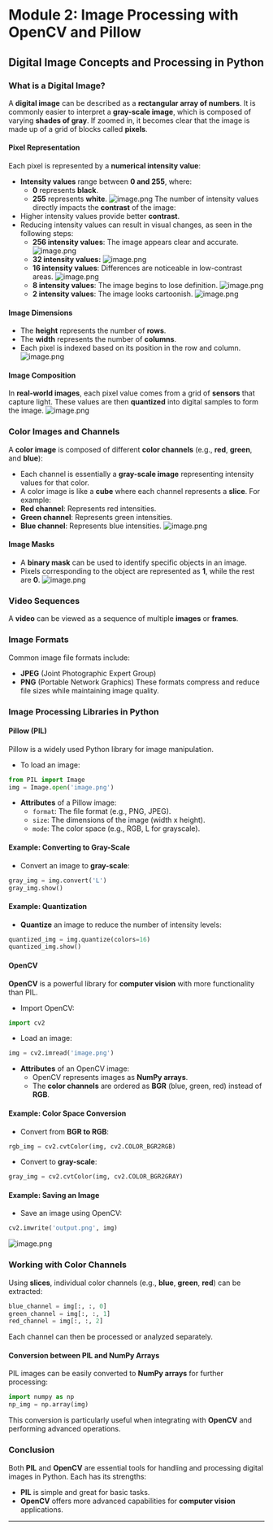 

# Module 2: Image Processing with OpenCV and Pillow
## Digital Image Concepts and Processing in Python
### What is a Digital Image?
A **digital image** can be described as a **rectangular array of numbers**. It is commonly easier to interpret a **gray-scale image**, which is composed of varying **shades of gray**. If zoomed in, it becomes clear that the image is made up of a grid of blocks called **pixels**.
#### Pixel Representation
Each pixel is represented by a **numerical intensity value**:
- **Intensity values** range between **0 and 255**, where:
	- **0** represents **black**.
	- **255** represents **white**.
![image.png](https://prod-files-secure.s3.us-west-2.amazonaws.com/03e82b26-cccb-4906-bb56-adabcbdc0655/fa1bb4aa-313a-44c2-a7b3-7fa4a8432b08/image.png?X-Amz-Algorithm=AWS4-HMAC-SHA256&X-Amz-Content-Sha256=UNSIGNED-PAYLOAD&X-Amz-Credential=ASIAZI2LB466TBAXS7PK%2F20250203%2Fus-west-2%2Fs3%2Faws4_request&X-Amz-Date=20250203T051440Z&X-Amz-Expires=3600&X-Amz-Security-Token=IQoJb3JpZ2luX2VjEPL%2F%2F%2F%2F%2F%2F%2F%2F%2F%2FwEaCXVzLXdlc3QtMiJHMEUCIA6VYbMj6gmvWBd7%2BV56l1etPAaPl6pwLW2jAp8YtYVZAiEAg6J1VU23rZSIILHukNFODIvhckuwd0jX35X5leQO2DoqiAQI%2B%2F%2F%2F%2F%2F%2F%2F%2F%2F%2F%2FARAAGgw2Mzc0MjMxODM4MDUiDEg%2F8sbD13WEP9iaEyrcA56Sa9Zjy83qY2qUfmdLlRbwrnHawcxFZv4O4IMmzglyqL7C6o%2FcrR0FgsGkXrn7bqxDghOqB39L1xP1VnlMJQm2t6dvvwz4aNJ0Tf2ZIT73r8o7BeWw62khQWqZZj3AVMD7tmIWlPNef4zJTVsVz62ASgd7C1zTVNTCUNgX0dRvmgZ38CIWypiGgCJdWNj%2FLqB0XrbNGpVGCdGduI5xliPcoy%2FGQG7xdJzzq0QQduTRozpgdWYeR5Cr%2BUlG5oijSidN6GxDUtNClKaDw%2F3c30vNw2Og0VWlMTbLVWpmFtGvcKnHlyUwxUf5WyQ6vBNqZ4Uyw%2FeIVfYOpZXfmkaXfum79%2BjZwyBnBR95VquNKXxGZ67BNftrzxB3Z40e%2FZh9bdvvqjipbplEbi76sXyRoQhG0Blmca3ZBWFqayOYVDWRMv7SW782%2FsdID9I%2Futv7o%2BsiDL69z53WByySug3EF4q%2BLbz2K85I2GbXZ6EmM3brsSVtG5q08KU%2FgVJxsVI%2FKCCfqRFSSf3DRWpHYQ24NYfklm21%2FpkKsvqc7pT%2F54riAVWZ7L7lweQ7ANzDzQYwnD81iBJgXQObPBQcNlx8SEfq5lgGntpdVUeammoLvvLBhI%2Fd3vHOPnIyLbPyMLW%2FgL0GOqUBjXv0E08y4simvINzZb%2Bz%2Ftv4AT5ASZpMOQr4J8%2F2uUd0bveqEFn7KHZu8BcbOsftCG5QigISlcDokyh1SOyXgGMQbfZZQXvZGHOon3clMTJgI5vl67iJ5ZT26gzFejzDDgbf8hcvPWEm%2FbjhGJDkP91KmpcCJOyp2%2BT4qcXwLx26d3UbRireS9TOypHIjUInUmlTzOXjKagUsbOrm8%2FQEETF%2Fo3k&X-Amz-Signature=af63e002209e65155a8d76f28223cd61ffe1f7e2dde0905720ef988898ac533d&X-Amz-SignedHeaders=host&x-id=GetObject)
The number of intensity values directly impacts the **contrast** of the image:
- Higher intensity values provide better **contrast**.
- Reducing intensity values can result in visual changes, as seen in the following steps:
	- **256 intensity values**: The image appears clear and accurate.
![image.png](https://prod-files-secure.s3.us-west-2.amazonaws.com/03e82b26-cccb-4906-bb56-adabcbdc0655/0de7dfb4-99dc-4b87-8932-5165b3c3b775/image.png?X-Amz-Algorithm=AWS4-HMAC-SHA256&X-Amz-Content-Sha256=UNSIGNED-PAYLOAD&X-Amz-Credential=ASIAZI2LB4662JT6H6ZS%2F20250203%2Fus-west-2%2Fs3%2Faws4_request&X-Amz-Date=20250203T051440Z&X-Amz-Expires=3600&X-Amz-Security-Token=IQoJb3JpZ2luX2VjEPL%2F%2F%2F%2F%2F%2F%2F%2F%2F%2FwEaCXVzLXdlc3QtMiJIMEYCIQC10jXEXsA09gBbvkuIWuORbp8YOgbajBZ26T67TVh4XAIhAPJwsT892QnCC9Pt%2FqrWlsoPYrfcgK7jSGk390FrZkiHKogECPv%2F%2F%2F%2F%2F%2F%2F%2F%2F%2FwEQABoMNjM3NDIzMTgzODA1Igxl337Kum9L69dw4pcq3AMXy399Su35MVU2uwCwGMO2B3sH7E9pLPc6Sd%2Bq0MA%2B%2BY6dsGgPjKl9EaV3JeiwblSuF6UXcswWzhublQHjzWhsP48%2FwZwv6W9BPBjUR6C7lzNmZV83wRlzU63UHH%2FdplOwfar5W%2FKM0Fi4h2TZygIyB%2FMkbx%2FIcf6xGhK2AU5v%2Fdz1V2l8rAZV98ZhbL32gV7wne2Okf5ZrG9vGoe33YYsmOXoszNQAjqpIHXdie3xot3j1HRn9Yxk4Vuoe5AHleeXsxSItW9tkgGh5ddn%2FzcGSHpr7VxydSVWb5K2ZZBoFSQqQ%2BPGvOB9UybU2r7SqbZeiaocvDpoVobA6isqc74foYcePnfGsmcj9SB3LPifiZ0BU6qOcSDC0uvaDTDg2QcEuA2CPtx%2FZYFrTZ0RvBmWpJXti29bStxEsX5r%2FBmG5nO1VgrQc%2FC3Okl8XvwtcYpUwWjFHOrDjVYXEEAXH26YE6VRDDf1KzaWul9V7eTBSWeSDfBpd55osf4IwvV9b9mkYqozknq9zJC7UGthXc6CpwWL2%2B0YHKB2sb%2BhMGNczBuDv7q0PYzo7ZcYo9CG74vxg00yvhXoxufll3sNkmDjQrzSe4WMaNvudvFRFSKtFnrCVcGkqsEw2QZDxDDlv4C9BjqkAao2UNvg2YOpvIP8AkhLlZdVCOTIKxQsuvixsR9OPgnbtI9nRajkzokjS1vmD71CHkdZrJrvnRdUmzMXiFZTOBtvWEqQgXDMkz0lOtgR80csg1ukI8sJru3DDnzhUNYL86mAEhLO%2BgH%2BpjpsU9Ta1nE7ReZ8G%2F26qypbwkcq62SJu95%2BETWeWM4xgNOj0mujo6UEWswzvmDqJPVG0ijKX8vT9kO1&X-Amz-Signature=30a00164cb9e2619237d9e3c3b270590e3fd54790812376b55c494234f736ed8&X-Amz-SignedHeaders=host&x-id=GetObject)
	- **32 intensity values:**
![image.png](https://prod-files-secure.s3.us-west-2.amazonaws.com/03e82b26-cccb-4906-bb56-adabcbdc0655/7eb81f08-b190-4c5a-ba2b-2a498a15b2c4/image.png?X-Amz-Algorithm=AWS4-HMAC-SHA256&X-Amz-Content-Sha256=UNSIGNED-PAYLOAD&X-Amz-Credential=ASIAZI2LB4662JT6H6ZS%2F20250203%2Fus-west-2%2Fs3%2Faws4_request&X-Amz-Date=20250203T051440Z&X-Amz-Expires=3600&X-Amz-Security-Token=IQoJb3JpZ2luX2VjEPL%2F%2F%2F%2F%2F%2F%2F%2F%2F%2FwEaCXVzLXdlc3QtMiJIMEYCIQC10jXEXsA09gBbvkuIWuORbp8YOgbajBZ26T67TVh4XAIhAPJwsT892QnCC9Pt%2FqrWlsoPYrfcgK7jSGk390FrZkiHKogECPv%2F%2F%2F%2F%2F%2F%2F%2F%2F%2FwEQABoMNjM3NDIzMTgzODA1Igxl337Kum9L69dw4pcq3AMXy399Su35MVU2uwCwGMO2B3sH7E9pLPc6Sd%2Bq0MA%2B%2BY6dsGgPjKl9EaV3JeiwblSuF6UXcswWzhublQHjzWhsP48%2FwZwv6W9BPBjUR6C7lzNmZV83wRlzU63UHH%2FdplOwfar5W%2FKM0Fi4h2TZygIyB%2FMkbx%2FIcf6xGhK2AU5v%2Fdz1V2l8rAZV98ZhbL32gV7wne2Okf5ZrG9vGoe33YYsmOXoszNQAjqpIHXdie3xot3j1HRn9Yxk4Vuoe5AHleeXsxSItW9tkgGh5ddn%2FzcGSHpr7VxydSVWb5K2ZZBoFSQqQ%2BPGvOB9UybU2r7SqbZeiaocvDpoVobA6isqc74foYcePnfGsmcj9SB3LPifiZ0BU6qOcSDC0uvaDTDg2QcEuA2CPtx%2FZYFrTZ0RvBmWpJXti29bStxEsX5r%2FBmG5nO1VgrQc%2FC3Okl8XvwtcYpUwWjFHOrDjVYXEEAXH26YE6VRDDf1KzaWul9V7eTBSWeSDfBpd55osf4IwvV9b9mkYqozknq9zJC7UGthXc6CpwWL2%2B0YHKB2sb%2BhMGNczBuDv7q0PYzo7ZcYo9CG74vxg00yvhXoxufll3sNkmDjQrzSe4WMaNvudvFRFSKtFnrCVcGkqsEw2QZDxDDlv4C9BjqkAao2UNvg2YOpvIP8AkhLlZdVCOTIKxQsuvixsR9OPgnbtI9nRajkzokjS1vmD71CHkdZrJrvnRdUmzMXiFZTOBtvWEqQgXDMkz0lOtgR80csg1ukI8sJru3DDnzhUNYL86mAEhLO%2BgH%2BpjpsU9Ta1nE7ReZ8G%2F26qypbwkcq62SJu95%2BETWeWM4xgNOj0mujo6UEWswzvmDqJPVG0ijKX8vT9kO1&X-Amz-Signature=23d804d40cb95d7a6a411afde60e85b88f083b0048a5942b24571da55f421681&X-Amz-SignedHeaders=host&x-id=GetObject)
	- **16 intensity values**: Differences are noticeable in low-contrast areas.
![image.png](https://prod-files-secure.s3.us-west-2.amazonaws.com/03e82b26-cccb-4906-bb56-adabcbdc0655/6bf56d44-9a14-4b7b-98c2-1f00b8630f0c/image.png?X-Amz-Algorithm=AWS4-HMAC-SHA256&X-Amz-Content-Sha256=UNSIGNED-PAYLOAD&X-Amz-Credential=ASIAZI2LB4662JT6H6ZS%2F20250203%2Fus-west-2%2Fs3%2Faws4_request&X-Amz-Date=20250203T051440Z&X-Amz-Expires=3600&X-Amz-Security-Token=IQoJb3JpZ2luX2VjEPL%2F%2F%2F%2F%2F%2F%2F%2F%2F%2FwEaCXVzLXdlc3QtMiJIMEYCIQC10jXEXsA09gBbvkuIWuORbp8YOgbajBZ26T67TVh4XAIhAPJwsT892QnCC9Pt%2FqrWlsoPYrfcgK7jSGk390FrZkiHKogECPv%2F%2F%2F%2F%2F%2F%2F%2F%2F%2FwEQABoMNjM3NDIzMTgzODA1Igxl337Kum9L69dw4pcq3AMXy399Su35MVU2uwCwGMO2B3sH7E9pLPc6Sd%2Bq0MA%2B%2BY6dsGgPjKl9EaV3JeiwblSuF6UXcswWzhublQHjzWhsP48%2FwZwv6W9BPBjUR6C7lzNmZV83wRlzU63UHH%2FdplOwfar5W%2FKM0Fi4h2TZygIyB%2FMkbx%2FIcf6xGhK2AU5v%2Fdz1V2l8rAZV98ZhbL32gV7wne2Okf5ZrG9vGoe33YYsmOXoszNQAjqpIHXdie3xot3j1HRn9Yxk4Vuoe5AHleeXsxSItW9tkgGh5ddn%2FzcGSHpr7VxydSVWb5K2ZZBoFSQqQ%2BPGvOB9UybU2r7SqbZeiaocvDpoVobA6isqc74foYcePnfGsmcj9SB3LPifiZ0BU6qOcSDC0uvaDTDg2QcEuA2CPtx%2FZYFrTZ0RvBmWpJXti29bStxEsX5r%2FBmG5nO1VgrQc%2FC3Okl8XvwtcYpUwWjFHOrDjVYXEEAXH26YE6VRDDf1KzaWul9V7eTBSWeSDfBpd55osf4IwvV9b9mkYqozknq9zJC7UGthXc6CpwWL2%2B0YHKB2sb%2BhMGNczBuDv7q0PYzo7ZcYo9CG74vxg00yvhXoxufll3sNkmDjQrzSe4WMaNvudvFRFSKtFnrCVcGkqsEw2QZDxDDlv4C9BjqkAao2UNvg2YOpvIP8AkhLlZdVCOTIKxQsuvixsR9OPgnbtI9nRajkzokjS1vmD71CHkdZrJrvnRdUmzMXiFZTOBtvWEqQgXDMkz0lOtgR80csg1ukI8sJru3DDnzhUNYL86mAEhLO%2BgH%2BpjpsU9Ta1nE7ReZ8G%2F26qypbwkcq62SJu95%2BETWeWM4xgNOj0mujo6UEWswzvmDqJPVG0ijKX8vT9kO1&X-Amz-Signature=1375d6725a0d62b6ef5b3b63d08ef79ef5e1a35ba00eba1814bc9086522d075c&X-Amz-SignedHeaders=host&x-id=GetObject)
	- **8 intensity values**: The image begins to lose definition.
![image.png](https://prod-files-secure.s3.us-west-2.amazonaws.com/03e82b26-cccb-4906-bb56-adabcbdc0655/cca05878-ca1a-43e0-8bec-1d146756f9ae/image.png?X-Amz-Algorithm=AWS4-HMAC-SHA256&X-Amz-Content-Sha256=UNSIGNED-PAYLOAD&X-Amz-Credential=ASIAZI2LB4662JT6H6ZS%2F20250203%2Fus-west-2%2Fs3%2Faws4_request&X-Amz-Date=20250203T051440Z&X-Amz-Expires=3600&X-Amz-Security-Token=IQoJb3JpZ2luX2VjEPL%2F%2F%2F%2F%2F%2F%2F%2F%2F%2FwEaCXVzLXdlc3QtMiJIMEYCIQC10jXEXsA09gBbvkuIWuORbp8YOgbajBZ26T67TVh4XAIhAPJwsT892QnCC9Pt%2FqrWlsoPYrfcgK7jSGk390FrZkiHKogECPv%2F%2F%2F%2F%2F%2F%2F%2F%2F%2FwEQABoMNjM3NDIzMTgzODA1Igxl337Kum9L69dw4pcq3AMXy399Su35MVU2uwCwGMO2B3sH7E9pLPc6Sd%2Bq0MA%2B%2BY6dsGgPjKl9EaV3JeiwblSuF6UXcswWzhublQHjzWhsP48%2FwZwv6W9BPBjUR6C7lzNmZV83wRlzU63UHH%2FdplOwfar5W%2FKM0Fi4h2TZygIyB%2FMkbx%2FIcf6xGhK2AU5v%2Fdz1V2l8rAZV98ZhbL32gV7wne2Okf5ZrG9vGoe33YYsmOXoszNQAjqpIHXdie3xot3j1HRn9Yxk4Vuoe5AHleeXsxSItW9tkgGh5ddn%2FzcGSHpr7VxydSVWb5K2ZZBoFSQqQ%2BPGvOB9UybU2r7SqbZeiaocvDpoVobA6isqc74foYcePnfGsmcj9SB3LPifiZ0BU6qOcSDC0uvaDTDg2QcEuA2CPtx%2FZYFrTZ0RvBmWpJXti29bStxEsX5r%2FBmG5nO1VgrQc%2FC3Okl8XvwtcYpUwWjFHOrDjVYXEEAXH26YE6VRDDf1KzaWul9V7eTBSWeSDfBpd55osf4IwvV9b9mkYqozknq9zJC7UGthXc6CpwWL2%2B0YHKB2sb%2BhMGNczBuDv7q0PYzo7ZcYo9CG74vxg00yvhXoxufll3sNkmDjQrzSe4WMaNvudvFRFSKtFnrCVcGkqsEw2QZDxDDlv4C9BjqkAao2UNvg2YOpvIP8AkhLlZdVCOTIKxQsuvixsR9OPgnbtI9nRajkzokjS1vmD71CHkdZrJrvnRdUmzMXiFZTOBtvWEqQgXDMkz0lOtgR80csg1ukI8sJru3DDnzhUNYL86mAEhLO%2BgH%2BpjpsU9Ta1nE7ReZ8G%2F26qypbwkcq62SJu95%2BETWeWM4xgNOj0mujo6UEWswzvmDqJPVG0ijKX8vT9kO1&X-Amz-Signature=60c3e2f8661ba9052224fc2a803cb484b6244dfe04f7b9b47ca939f41056dc4e&X-Amz-SignedHeaders=host&x-id=GetObject)
	- **2 intensity values**: The image looks cartoonish.
![image.png](https://prod-files-secure.s3.us-west-2.amazonaws.com/03e82b26-cccb-4906-bb56-adabcbdc0655/12da64d7-6b97-44e0-bc2c-52b9c47ce212/image.png?X-Amz-Algorithm=AWS4-HMAC-SHA256&X-Amz-Content-Sha256=UNSIGNED-PAYLOAD&X-Amz-Credential=ASIAZI2LB4662JT6H6ZS%2F20250203%2Fus-west-2%2Fs3%2Faws4_request&X-Amz-Date=20250203T051440Z&X-Amz-Expires=3600&X-Amz-Security-Token=IQoJb3JpZ2luX2VjEPL%2F%2F%2F%2F%2F%2F%2F%2F%2F%2FwEaCXVzLXdlc3QtMiJIMEYCIQC10jXEXsA09gBbvkuIWuORbp8YOgbajBZ26T67TVh4XAIhAPJwsT892QnCC9Pt%2FqrWlsoPYrfcgK7jSGk390FrZkiHKogECPv%2F%2F%2F%2F%2F%2F%2F%2F%2F%2FwEQABoMNjM3NDIzMTgzODA1Igxl337Kum9L69dw4pcq3AMXy399Su35MVU2uwCwGMO2B3sH7E9pLPc6Sd%2Bq0MA%2B%2BY6dsGgPjKl9EaV3JeiwblSuF6UXcswWzhublQHjzWhsP48%2FwZwv6W9BPBjUR6C7lzNmZV83wRlzU63UHH%2FdplOwfar5W%2FKM0Fi4h2TZygIyB%2FMkbx%2FIcf6xGhK2AU5v%2Fdz1V2l8rAZV98ZhbL32gV7wne2Okf5ZrG9vGoe33YYsmOXoszNQAjqpIHXdie3xot3j1HRn9Yxk4Vuoe5AHleeXsxSItW9tkgGh5ddn%2FzcGSHpr7VxydSVWb5K2ZZBoFSQqQ%2BPGvOB9UybU2r7SqbZeiaocvDpoVobA6isqc74foYcePnfGsmcj9SB3LPifiZ0BU6qOcSDC0uvaDTDg2QcEuA2CPtx%2FZYFrTZ0RvBmWpJXti29bStxEsX5r%2FBmG5nO1VgrQc%2FC3Okl8XvwtcYpUwWjFHOrDjVYXEEAXH26YE6VRDDf1KzaWul9V7eTBSWeSDfBpd55osf4IwvV9b9mkYqozknq9zJC7UGthXc6CpwWL2%2B0YHKB2sb%2BhMGNczBuDv7q0PYzo7ZcYo9CG74vxg00yvhXoxufll3sNkmDjQrzSe4WMaNvudvFRFSKtFnrCVcGkqsEw2QZDxDDlv4C9BjqkAao2UNvg2YOpvIP8AkhLlZdVCOTIKxQsuvixsR9OPgnbtI9nRajkzokjS1vmD71CHkdZrJrvnRdUmzMXiFZTOBtvWEqQgXDMkz0lOtgR80csg1ukI8sJru3DDnzhUNYL86mAEhLO%2BgH%2BpjpsU9Ta1nE7ReZ8G%2F26qypbwkcq62SJu95%2BETWeWM4xgNOj0mujo6UEWswzvmDqJPVG0ijKX8vT9kO1&X-Amz-Signature=df627627c4c5d7ae8cbcea61a16d09797d458d356c57d4e696979b6bd8e6a745&X-Amz-SignedHeaders=host&x-id=GetObject)
#### Image Dimensions
- The **height** represents the number of **rows**.
- The **width** represents the number of **columns**.
- Each pixel is indexed based on its position in the row and column.
![image.png](https://prod-files-secure.s3.us-west-2.amazonaws.com/03e82b26-cccb-4906-bb56-adabcbdc0655/ff056335-e79e-4491-b508-30cd45b6c194/image.png?X-Amz-Algorithm=AWS4-HMAC-SHA256&X-Amz-Content-Sha256=UNSIGNED-PAYLOAD&X-Amz-Credential=ASIAZI2LB466TBAXS7PK%2F20250203%2Fus-west-2%2Fs3%2Faws4_request&X-Amz-Date=20250203T051440Z&X-Amz-Expires=3600&X-Amz-Security-Token=IQoJb3JpZ2luX2VjEPL%2F%2F%2F%2F%2F%2F%2F%2F%2F%2FwEaCXVzLXdlc3QtMiJHMEUCIA6VYbMj6gmvWBd7%2BV56l1etPAaPl6pwLW2jAp8YtYVZAiEAg6J1VU23rZSIILHukNFODIvhckuwd0jX35X5leQO2DoqiAQI%2B%2F%2F%2F%2F%2F%2F%2F%2F%2F%2F%2FARAAGgw2Mzc0MjMxODM4MDUiDEg%2F8sbD13WEP9iaEyrcA56Sa9Zjy83qY2qUfmdLlRbwrnHawcxFZv4O4IMmzglyqL7C6o%2FcrR0FgsGkXrn7bqxDghOqB39L1xP1VnlMJQm2t6dvvwz4aNJ0Tf2ZIT73r8o7BeWw62khQWqZZj3AVMD7tmIWlPNef4zJTVsVz62ASgd7C1zTVNTCUNgX0dRvmgZ38CIWypiGgCJdWNj%2FLqB0XrbNGpVGCdGduI5xliPcoy%2FGQG7xdJzzq0QQduTRozpgdWYeR5Cr%2BUlG5oijSidN6GxDUtNClKaDw%2F3c30vNw2Og0VWlMTbLVWpmFtGvcKnHlyUwxUf5WyQ6vBNqZ4Uyw%2FeIVfYOpZXfmkaXfum79%2BjZwyBnBR95VquNKXxGZ67BNftrzxB3Z40e%2FZh9bdvvqjipbplEbi76sXyRoQhG0Blmca3ZBWFqayOYVDWRMv7SW782%2FsdID9I%2Futv7o%2BsiDL69z53WByySug3EF4q%2BLbz2K85I2GbXZ6EmM3brsSVtG5q08KU%2FgVJxsVI%2FKCCfqRFSSf3DRWpHYQ24NYfklm21%2FpkKsvqc7pT%2F54riAVWZ7L7lweQ7ANzDzQYwnD81iBJgXQObPBQcNlx8SEfq5lgGntpdVUeammoLvvLBhI%2Fd3vHOPnIyLbPyMLW%2FgL0GOqUBjXv0E08y4simvINzZb%2Bz%2Ftv4AT5ASZpMOQr4J8%2F2uUd0bveqEFn7KHZu8BcbOsftCG5QigISlcDokyh1SOyXgGMQbfZZQXvZGHOon3clMTJgI5vl67iJ5ZT26gzFejzDDgbf8hcvPWEm%2FbjhGJDkP91KmpcCJOyp2%2BT4qcXwLx26d3UbRireS9TOypHIjUInUmlTzOXjKagUsbOrm8%2FQEETF%2Fo3k&X-Amz-Signature=42a012af418cf76c85e0aea00a794194b0ebc240ab8a22dfe91b15e48f06d3e0&X-Amz-SignedHeaders=host&x-id=GetObject)
#### Image Composition
In **real-world images**, each pixel value comes from a grid of **sensors** that capture light. These values are then **quantized** into digital samples to form the image.
![image.png](https://prod-files-secure.s3.us-west-2.amazonaws.com/03e82b26-cccb-4906-bb56-adabcbdc0655/0c721ea0-409b-4d32-b630-a00d6f170d18/image.png?X-Amz-Algorithm=AWS4-HMAC-SHA256&X-Amz-Content-Sha256=UNSIGNED-PAYLOAD&X-Amz-Credential=ASIAZI2LB466TBAXS7PK%2F20250203%2Fus-west-2%2Fs3%2Faws4_request&X-Amz-Date=20250203T051440Z&X-Amz-Expires=3600&X-Amz-Security-Token=IQoJb3JpZ2luX2VjEPL%2F%2F%2F%2F%2F%2F%2F%2F%2F%2FwEaCXVzLXdlc3QtMiJHMEUCIA6VYbMj6gmvWBd7%2BV56l1etPAaPl6pwLW2jAp8YtYVZAiEAg6J1VU23rZSIILHukNFODIvhckuwd0jX35X5leQO2DoqiAQI%2B%2F%2F%2F%2F%2F%2F%2F%2F%2F%2F%2FARAAGgw2Mzc0MjMxODM4MDUiDEg%2F8sbD13WEP9iaEyrcA56Sa9Zjy83qY2qUfmdLlRbwrnHawcxFZv4O4IMmzglyqL7C6o%2FcrR0FgsGkXrn7bqxDghOqB39L1xP1VnlMJQm2t6dvvwz4aNJ0Tf2ZIT73r8o7BeWw62khQWqZZj3AVMD7tmIWlPNef4zJTVsVz62ASgd7C1zTVNTCUNgX0dRvmgZ38CIWypiGgCJdWNj%2FLqB0XrbNGpVGCdGduI5xliPcoy%2FGQG7xdJzzq0QQduTRozpgdWYeR5Cr%2BUlG5oijSidN6GxDUtNClKaDw%2F3c30vNw2Og0VWlMTbLVWpmFtGvcKnHlyUwxUf5WyQ6vBNqZ4Uyw%2FeIVfYOpZXfmkaXfum79%2BjZwyBnBR95VquNKXxGZ67BNftrzxB3Z40e%2FZh9bdvvqjipbplEbi76sXyRoQhG0Blmca3ZBWFqayOYVDWRMv7SW782%2FsdID9I%2Futv7o%2BsiDL69z53WByySug3EF4q%2BLbz2K85I2GbXZ6EmM3brsSVtG5q08KU%2FgVJxsVI%2FKCCfqRFSSf3DRWpHYQ24NYfklm21%2FpkKsvqc7pT%2F54riAVWZ7L7lweQ7ANzDzQYwnD81iBJgXQObPBQcNlx8SEfq5lgGntpdVUeammoLvvLBhI%2Fd3vHOPnIyLbPyMLW%2FgL0GOqUBjXv0E08y4simvINzZb%2Bz%2Ftv4AT5ASZpMOQr4J8%2F2uUd0bveqEFn7KHZu8BcbOsftCG5QigISlcDokyh1SOyXgGMQbfZZQXvZGHOon3clMTJgI5vl67iJ5ZT26gzFejzDDgbf8hcvPWEm%2FbjhGJDkP91KmpcCJOyp2%2BT4qcXwLx26d3UbRireS9TOypHIjUInUmlTzOXjKagUsbOrm8%2FQEETF%2Fo3k&X-Amz-Signature=15f0e8924c8817065fc4de7770d463d81748e23df6e9e79cf8e346ed8587cdc6&X-Amz-SignedHeaders=host&x-id=GetObject)
### Color Images and Channels
A **color image** is composed of different **color channels** (e.g., **red**, **green**, and **blue**):
- Each channel is essentially a **gray-scale image** representing intensity values for that color.
- A color image is like a **cube** where each channel represents a **slice**.
For example:
- **Red channel**: Represents red intensities.
- **Green channel**: Represents green intensities.
- **Blue channel**: Represents blue intensities.
![image.png](https://prod-files-secure.s3.us-west-2.amazonaws.com/03e82b26-cccb-4906-bb56-adabcbdc0655/c0cc17c9-842f-413f-82e8-f3f44278cf74/image.png?X-Amz-Algorithm=AWS4-HMAC-SHA256&X-Amz-Content-Sha256=UNSIGNED-PAYLOAD&X-Amz-Credential=ASIAZI2LB466TBAXS7PK%2F20250203%2Fus-west-2%2Fs3%2Faws4_request&X-Amz-Date=20250203T051440Z&X-Amz-Expires=3600&X-Amz-Security-Token=IQoJb3JpZ2luX2VjEPL%2F%2F%2F%2F%2F%2F%2F%2F%2F%2FwEaCXVzLXdlc3QtMiJHMEUCIA6VYbMj6gmvWBd7%2BV56l1etPAaPl6pwLW2jAp8YtYVZAiEAg6J1VU23rZSIILHukNFODIvhckuwd0jX35X5leQO2DoqiAQI%2B%2F%2F%2F%2F%2F%2F%2F%2F%2F%2F%2FARAAGgw2Mzc0MjMxODM4MDUiDEg%2F8sbD13WEP9iaEyrcA56Sa9Zjy83qY2qUfmdLlRbwrnHawcxFZv4O4IMmzglyqL7C6o%2FcrR0FgsGkXrn7bqxDghOqB39L1xP1VnlMJQm2t6dvvwz4aNJ0Tf2ZIT73r8o7BeWw62khQWqZZj3AVMD7tmIWlPNef4zJTVsVz62ASgd7C1zTVNTCUNgX0dRvmgZ38CIWypiGgCJdWNj%2FLqB0XrbNGpVGCdGduI5xliPcoy%2FGQG7xdJzzq0QQduTRozpgdWYeR5Cr%2BUlG5oijSidN6GxDUtNClKaDw%2F3c30vNw2Og0VWlMTbLVWpmFtGvcKnHlyUwxUf5WyQ6vBNqZ4Uyw%2FeIVfYOpZXfmkaXfum79%2BjZwyBnBR95VquNKXxGZ67BNftrzxB3Z40e%2FZh9bdvvqjipbplEbi76sXyRoQhG0Blmca3ZBWFqayOYVDWRMv7SW782%2FsdID9I%2Futv7o%2BsiDL69z53WByySug3EF4q%2BLbz2K85I2GbXZ6EmM3brsSVtG5q08KU%2FgVJxsVI%2FKCCfqRFSSf3DRWpHYQ24NYfklm21%2FpkKsvqc7pT%2F54riAVWZ7L7lweQ7ANzDzQYwnD81iBJgXQObPBQcNlx8SEfq5lgGntpdVUeammoLvvLBhI%2Fd3vHOPnIyLbPyMLW%2FgL0GOqUBjXv0E08y4simvINzZb%2Bz%2Ftv4AT5ASZpMOQr4J8%2F2uUd0bveqEFn7KHZu8BcbOsftCG5QigISlcDokyh1SOyXgGMQbfZZQXvZGHOon3clMTJgI5vl67iJ5ZT26gzFejzDDgbf8hcvPWEm%2FbjhGJDkP91KmpcCJOyp2%2BT4qcXwLx26d3UbRireS9TOypHIjUInUmlTzOXjKagUsbOrm8%2FQEETF%2Fo3k&X-Amz-Signature=c299eb7dac0932a3dcf704972c08a3f77701839f8d5f43f8f80d028e7baae6c4&X-Amz-SignedHeaders=host&x-id=GetObject)
#### Image Masks
- A **binary mask** can be used to identify specific objects in an image.
- Pixels corresponding to the object are represented as **1**, while the rest are **0**.
![image.png](https://prod-files-secure.s3.us-west-2.amazonaws.com/03e82b26-cccb-4906-bb56-adabcbdc0655/667eab4d-d19d-4618-81d0-663b6beb002c/image.png?X-Amz-Algorithm=AWS4-HMAC-SHA256&X-Amz-Content-Sha256=UNSIGNED-PAYLOAD&X-Amz-Credential=ASIAZI2LB466TBAXS7PK%2F20250203%2Fus-west-2%2Fs3%2Faws4_request&X-Amz-Date=20250203T051440Z&X-Amz-Expires=3600&X-Amz-Security-Token=IQoJb3JpZ2luX2VjEPL%2F%2F%2F%2F%2F%2F%2F%2F%2F%2FwEaCXVzLXdlc3QtMiJHMEUCIA6VYbMj6gmvWBd7%2BV56l1etPAaPl6pwLW2jAp8YtYVZAiEAg6J1VU23rZSIILHukNFODIvhckuwd0jX35X5leQO2DoqiAQI%2B%2F%2F%2F%2F%2F%2F%2F%2F%2F%2F%2FARAAGgw2Mzc0MjMxODM4MDUiDEg%2F8sbD13WEP9iaEyrcA56Sa9Zjy83qY2qUfmdLlRbwrnHawcxFZv4O4IMmzglyqL7C6o%2FcrR0FgsGkXrn7bqxDghOqB39L1xP1VnlMJQm2t6dvvwz4aNJ0Tf2ZIT73r8o7BeWw62khQWqZZj3AVMD7tmIWlPNef4zJTVsVz62ASgd7C1zTVNTCUNgX0dRvmgZ38CIWypiGgCJdWNj%2FLqB0XrbNGpVGCdGduI5xliPcoy%2FGQG7xdJzzq0QQduTRozpgdWYeR5Cr%2BUlG5oijSidN6GxDUtNClKaDw%2F3c30vNw2Og0VWlMTbLVWpmFtGvcKnHlyUwxUf5WyQ6vBNqZ4Uyw%2FeIVfYOpZXfmkaXfum79%2BjZwyBnBR95VquNKXxGZ67BNftrzxB3Z40e%2FZh9bdvvqjipbplEbi76sXyRoQhG0Blmca3ZBWFqayOYVDWRMv7SW782%2FsdID9I%2Futv7o%2BsiDL69z53WByySug3EF4q%2BLbz2K85I2GbXZ6EmM3brsSVtG5q08KU%2FgVJxsVI%2FKCCfqRFSSf3DRWpHYQ24NYfklm21%2FpkKsvqc7pT%2F54riAVWZ7L7lweQ7ANzDzQYwnD81iBJgXQObPBQcNlx8SEfq5lgGntpdVUeammoLvvLBhI%2Fd3vHOPnIyLbPyMLW%2FgL0GOqUBjXv0E08y4simvINzZb%2Bz%2Ftv4AT5ASZpMOQr4J8%2F2uUd0bveqEFn7KHZu8BcbOsftCG5QigISlcDokyh1SOyXgGMQbfZZQXvZGHOon3clMTJgI5vl67iJ5ZT26gzFejzDDgbf8hcvPWEm%2FbjhGJDkP91KmpcCJOyp2%2BT4qcXwLx26d3UbRireS9TOypHIjUInUmlTzOXjKagUsbOrm8%2FQEETF%2Fo3k&X-Amz-Signature=f703315332b16690f22753e22e81eb53a68c04d122b0f03727d6a36b7ec30286&X-Amz-SignedHeaders=host&x-id=GetObject)
### Video Sequences
A **video** can be viewed as a sequence of multiple **images** or **frames**.
### Image Formats
Common image file formats include:
- **JPEG** (Joint Photographic Expert Group)
- **PNG** (Portable Network Graphics)
These formats compress and reduce file sizes while maintaining image quality.
### Image Processing Libraries in Python
#### Pillow (PIL)
Pillow is a widely used Python library for image manipulation.
- To load an image:
```python
from PIL import Image
img = Image.open('image.png')
```
- **Attributes** of a Pillow image:
	- `format`: The file format (e.g., PNG, JPEG).
	- `size`: The dimensions of the image (width x height).
	- `mode`: The color space (e.g., RGB, L for grayscale).
#### Example: Converting to Gray-Scale
- Convert an image to **gray-scale**:
```python
gray_img = img.convert('L')
gray_img.show()
```
#### Example: Quantization
- **Quantize** an image to reduce the number of intensity levels:
```python
quantized_img = img.quantize(colors=16)
quantized_img.show()
```
#### OpenCV
**OpenCV** is a powerful library for **computer vision** with more functionality than PIL.
- Import OpenCV:
```python
import cv2
```
- Load an image:
```python
img = cv2.imread('image.png')
```
- **Attributes** of an OpenCV image:
	- OpenCV represents images as **NumPy arrays**.
	- The **color channels** are ordered as **BGR** (blue, green, red) instead of **RGB**.
#### Example: Color Space Conversion
- Convert from **BGR to RGB**:
```python
rgb_img = cv2.cvtColor(img, cv2.COLOR_BGR2RGB)
```
- Convert to **gray-scale**:
```python
gray_img = cv2.cvtColor(img, cv2.COLOR_BGR2GRAY)
```
#### Example: Saving an Image
- Save an image using OpenCV:
```python
cv2.imwrite('output.png', img)
```
![image.png](https://prod-files-secure.s3.us-west-2.amazonaws.com/03e82b26-cccb-4906-bb56-adabcbdc0655/25fcc977-54ea-484c-997e-9b6bd016f347/image.png?X-Amz-Algorithm=AWS4-HMAC-SHA256&X-Amz-Content-Sha256=UNSIGNED-PAYLOAD&X-Amz-Credential=ASIAZI2LB466TBAXS7PK%2F20250203%2Fus-west-2%2Fs3%2Faws4_request&X-Amz-Date=20250203T051440Z&X-Amz-Expires=3600&X-Amz-Security-Token=IQoJb3JpZ2luX2VjEPL%2F%2F%2F%2F%2F%2F%2F%2F%2F%2FwEaCXVzLXdlc3QtMiJHMEUCIA6VYbMj6gmvWBd7%2BV56l1etPAaPl6pwLW2jAp8YtYVZAiEAg6J1VU23rZSIILHukNFODIvhckuwd0jX35X5leQO2DoqiAQI%2B%2F%2F%2F%2F%2F%2F%2F%2F%2F%2F%2FARAAGgw2Mzc0MjMxODM4MDUiDEg%2F8sbD13WEP9iaEyrcA56Sa9Zjy83qY2qUfmdLlRbwrnHawcxFZv4O4IMmzglyqL7C6o%2FcrR0FgsGkXrn7bqxDghOqB39L1xP1VnlMJQm2t6dvvwz4aNJ0Tf2ZIT73r8o7BeWw62khQWqZZj3AVMD7tmIWlPNef4zJTVsVz62ASgd7C1zTVNTCUNgX0dRvmgZ38CIWypiGgCJdWNj%2FLqB0XrbNGpVGCdGduI5xliPcoy%2FGQG7xdJzzq0QQduTRozpgdWYeR5Cr%2BUlG5oijSidN6GxDUtNClKaDw%2F3c30vNw2Og0VWlMTbLVWpmFtGvcKnHlyUwxUf5WyQ6vBNqZ4Uyw%2FeIVfYOpZXfmkaXfum79%2BjZwyBnBR95VquNKXxGZ67BNftrzxB3Z40e%2FZh9bdvvqjipbplEbi76sXyRoQhG0Blmca3ZBWFqayOYVDWRMv7SW782%2FsdID9I%2Futv7o%2BsiDL69z53WByySug3EF4q%2BLbz2K85I2GbXZ6EmM3brsSVtG5q08KU%2FgVJxsVI%2FKCCfqRFSSf3DRWpHYQ24NYfklm21%2FpkKsvqc7pT%2F54riAVWZ7L7lweQ7ANzDzQYwnD81iBJgXQObPBQcNlx8SEfq5lgGntpdVUeammoLvvLBhI%2Fd3vHOPnIyLbPyMLW%2FgL0GOqUBjXv0E08y4simvINzZb%2Bz%2Ftv4AT5ASZpMOQr4J8%2F2uUd0bveqEFn7KHZu8BcbOsftCG5QigISlcDokyh1SOyXgGMQbfZZQXvZGHOon3clMTJgI5vl67iJ5ZT26gzFejzDDgbf8hcvPWEm%2FbjhGJDkP91KmpcCJOyp2%2BT4qcXwLx26d3UbRireS9TOypHIjUInUmlTzOXjKagUsbOrm8%2FQEETF%2Fo3k&X-Amz-Signature=71aaa1fd7c98cfdcab1e6828cbc7b526b7dce28ae281e0383a19acec3660cc7c&X-Amz-SignedHeaders=host&x-id=GetObject)
### Working with Color Channels
Using **slices**, individual color channels (e.g., **blue**, **green**, **red**) can be extracted:
```python
blue_channel = img[:, :, 0]
green_channel = img[:, :, 1]
red_channel = img[:, :, 2]
```
Each channel can then be processed or analyzed separately.
#### Conversion between PIL and NumPy Arrays
PIL images can be easily converted to **NumPy arrays** for further processing:
```python
import numpy as np
np_img = np.array(img)
```
This conversion is particularly useful when integrating with **OpenCV** and performing advanced operations.
### Conclusion
Both **PIL** and **OpenCV** are essential tools for handling and processing digital images in Python. Each has its strengths:
- **PIL** is simple and great for basic tasks.
- **OpenCV** offers more advanced capabilities for **computer vision** applications.
___


